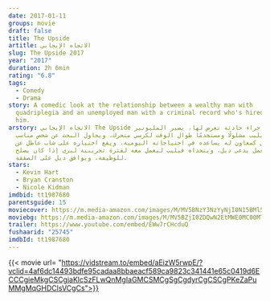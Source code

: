 ```yaml
---
date: 2017-01-11
groups: movie
draft: false
title: The Upside
artitle: الاتجاه الإيجابي
slug: The Upside 2017
year: "2017"
duration: 2h 6min
rating: "6.8"
tags:
  - Comedy
  - Drama
story: A comedic look at the relationship between a wealthy man with
  quadriplegia and an unemployed man with a criminal record who's hired to help
  him.
arstory: الاتجاه الإيجابي The Upside من جراء حادثة تعرض لها، يصير المليونير
  فيليب مشلولًا ومستخدمًا طوال الوقت لكرسي متحرك، ويحاول البحث عن شخص مناسب
  ليعمل كمعاون له يساعده في احتياجاته اليومية، ويقع اختياره على شاب عاطل عن
  العمل يدعى ديل، ويتحداه فيليب ليعمل معه لفترة تجريبية ليرى إذا كان يصلح
  للوظيفة، ويوافق ديل على الصفقة.
stars:
  - Kevin Hart
  - Bryan Cranston
  - Nicole Kidman
imdbid: tt1987680
parentsguide: 15
moviecover: https://m.media-amazon.com/images/M/MV5BNzY3NzYyNjI0N15BMl5BanBnXkFtZTgwNjYzMDc0NjM@._V1_UX182_CR0,0,182,268_AL_.jpg
moviebg: https://m.media-amazon.com/images/M/MV5BZjI0ZDQwN2EtMWE0MC00MTcyLTk2NjMtNWQwN2I4MTY4NGU5XkEyXkFqcGdeQXVyNzI1NzMxNzM@._V1_.jpg
trailer: https://www.youtube.com/embed/EWw7rCHcduQ
fushaarid: "25745"
imdbId: tt1987680
---
```


{{< movie url= "https://vidstream.to/embed/aEizW5rwpE/?vclid=4af6dc14493bdfe95cadaa8bbaeacf589ca9823c341441e65c0419d6ECCCgieMkgCSCgjaKlcSzFLwQnMgIaGMCSMCgSgCgdyrCgCSCgPKeZaPuMMgMqGHDClsVCgCs">}}
